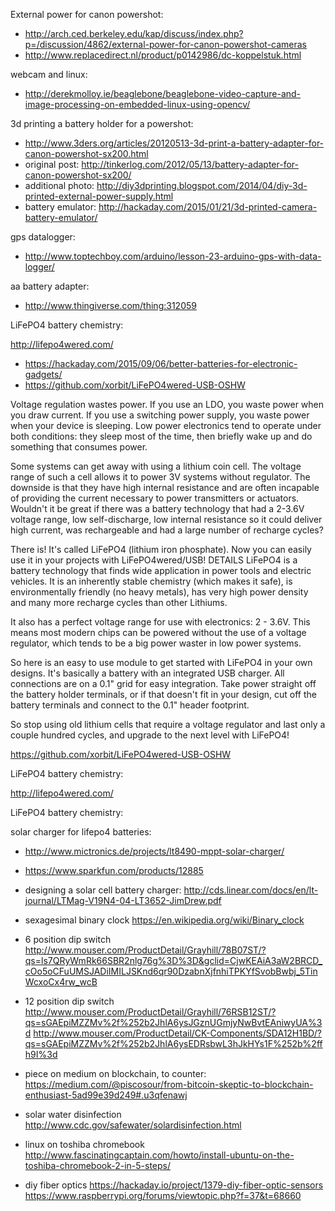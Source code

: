 External power for canon powershot:

- http://arch.ced.berkeley.edu/kap/discuss/index.php?p=/discussion/4862/external-power-for-canon-powershot-cameras
- http://www.replacedirect.nl/product/p0142986/dc-koppelstuk.html

webcam and linux:

- http://derekmolloy.ie/beaglebone/beaglebone-video-capture-and-image-processing-on-embedded-linux-using-opencv/

3d printing a battery holder for a powershot:

- http://www.3ders.org/articles/20120513-3d-print-a-battery-adapter-for-canon-powershot-sx200.html
- original post: http://tinkerlog.com/2012/05/13/battery-adapter-for-canon-powershot-sx200/
- additional photo: http://diy3dprinting.blogspot.com/2014/04/diy-3d-printed-external-power-supply.html
- battery emulator: http://hackaday.com/2015/01/21/3d-printed-camera-battery-emulator/

gps datalogger:

- http://www.toptechboy.com/arduino/lesson-23-arduino-gps-with-data-logger/

aa battery adapter:

- http://www.thingiverse.com/thing:312059

LiFePO4 battery chemistry:

http://lifepo4wered.com/


- https://hackaday.com/2015/09/06/better-batteries-for-electronic-gadgets/
- https://github.com/xorbit/LiFePO4wered-USB-OSHW

Voltage regulation wastes power. If you use an LDO, you waste power when you draw current. If you use a switching power supply, you waste power when your device is sleeping. Low power electronics tend to operate under both conditions: they sleep most of the time, then briefly wake up and do something that consumes power. 

Some systems can get away with using a lithium coin cell. The voltage range of such a cell allows it to power 3V systems without regulator. The downside is that they have high internal resistance and are often incapable of providing the current necessary to power transmitters or actuators. Wouldn't it be great if there was a battery technology that had a 2-3.6V voltage range, low self-discharge, low internal resistance so it could deliver high current, was rechargeable and had a large number of recharge cycles? 

There is! It's called LiFePO4 (lithium iron phosphate). Now you can easily use it in your projects with LiFePO4wered/USB!
DETAILS
LiFePO4 is a battery technology that finds wide application in power tools and electric vehicles. It is an inherently stable chemistry (which makes it safe), is environmentally friendly (no heavy metals), has very high power density and many more recharge cycles than other Lithiums.

It also has a perfect voltage range for use with electronics: 2 - 3.6V. This means most modern chips can be powered without the use of a voltage regulator, which tends to be a big power waster in low power systems.

So here is an easy to use module to get started with LiFePO4 in your own designs. It's basically a battery with an integrated USB charger. All connections are on a 0.1" grid for easy integration. Take power straight off the battery holder terminals, or if that doesn't fit in your design, cut off the battery terminals and connect to the 0.1" header footprint.

So stop using old lithium cells that require a voltage regulator and last only a couple hundred cycles, and upgrade to the next level with LiFePO4!

https://github.com/xorbit/LiFePO4wered-USB-OSHW


LiFePO4 battery chemistry:

http://lifepo4wered.com/

LiFePO4 battery chemistry:

solar charger for lifepo4 batteries:

- http://www.mictronics.de/projects/lt8490-mppt-solar-charger/

- https://www.sparkfun.com/products/12885

- designing a solar cell battery charger: 
http://cds.linear.com/docs/en/lt-journal/LTMag-V19N4-04-LT3652-JimDrew.pdf

- sexagesimal binary clock
https://en.wikipedia.org/wiki/Binary_clock

- 6 position dip switch
http://www.mouser.com/ProductDetail/Grayhill/78B07ST/?qs=ls7QRyWmRk66SBR2nlg76g%3D%3D&gclid=CjwKEAiA3aW2BRCD_cOo5oCFuUMSJADiIMILJSKnd6qr90DzabnXjfnhiTPKYfSvobBwbj_5TinWcxoCx4rw_wcB

- 12 position dip switch
http://www.mouser.com/ProductDetail/Grayhill/76RSB12ST/?qs=sGAEpiMZZMv%2f%252b2JhlA6ysJGznUGmjyNwBvtEAniwyUA%3d
http://www.mouser.com/ProductDetail/CK-Components/SDA12H1BD/?qs=sGAEpiMZZMv%2f%252b2JhlA6ysEDRsbwL3hJkHYs1F%252b%2ffh9I%3d

- piece on medium on blockchain, to counter:
https://medium.com/@piscosour/from-bitcoin-skeptic-to-blockchain-enthusiast-5ad99e39d249#.u3qfenawj

- solar water disinfection
http://www.cdc.gov/safewater/solardisinfection.html

- linux on toshiba chromebook
http://www.fascinatingcaptain.com/howto/install-ubuntu-on-the-toshiba-chromebook-2-in-5-steps/

- diy fiber optics
https://hackaday.io/project/1379-diy-fiber-optic-sensors
https://www.raspberrypi.org/forums/viewtopic.php?f=37&t=68660



